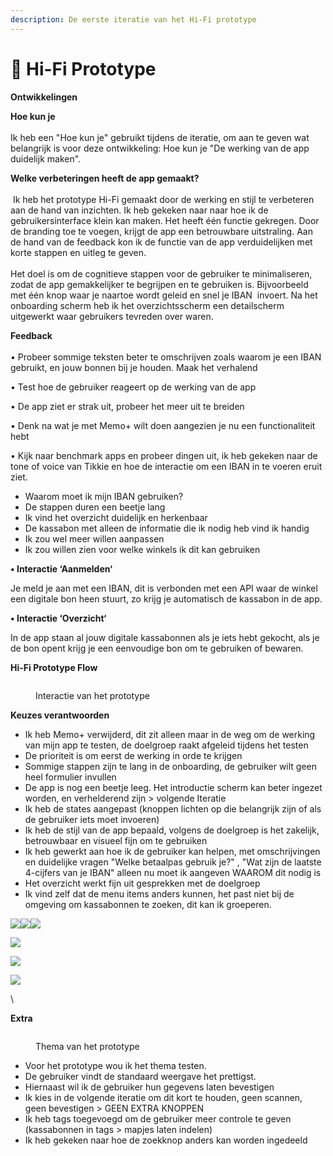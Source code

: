 ```yaml
---
description: De eerste iteratie van het Hi-Fi prototype
---
```


# 📱 Hi-Fi Prototype

**Ontwikkelingen**

**Hoe kun je**\
\
Ik heb een "Hoe kun je" gebruikt tijdens de iteratie, om aan te geven wat belangrijk is voor deze ontwikkeling: Hoe kun je "De werking van de app duidelijk maken".&#x20;

**Welke verbeteringen heeft de app gemaakt?**\
\
 Ik heb het prototype Hi-Fi gemaakt door de werking en stijl te verbeteren aan de hand van inzichten. Ik heb gekeken naar naar hoe ik de gebruikersinterface klein kan maken. Het heeft één functie gekregen. Door de branding toe te voegen, krijgt de app een betrouwbare uitstraling. Aan de hand van de feedback kon ik de functie van de app verduidelijken met korte stappen en uitleg te geven. \
\
Het doel is om de cognitieve stappen voor de gebruiker te minimaliseren, zodat de app gemakkelijker te begrijpen en te gebruiken is. Bijvoorbeeld met één knop waar je naartoe wordt geleid en snel je IBAN  invoert. Na het onboarding scherm heb ik het overzichtsscherm een detailscherm uitgewerkt waar gebruikers tevreden over waren.

**Feedback**\
\
• Probeer sommige teksten beter te omschrijven zoals waarom je een IBAN gebruikt, en jouw bonnen bij je houden. Maak het verhalend

• Test hoe de gebruiker reageert op de werking van de app

• De app ziet er strak uit, probeer het meer uit te breiden

• Denk na wat je met Memo+ wilt doen aangezien je nu een functionaliteit hebt

• Kijk naar benchmark apps en probeer dingen uit, ik heb gekeken naar de tone of voice van Tikkie en hoe de interactie om een IBAN in te voeren eruit ziet.

* Waarom moet ik mijn IBAN gebruiken?
* De stappen duren een beetje lang
* Ik vind het overzicht duidelijk en herkenbaar
* De kassabon met alleen de informatie die ik nodig heb vind ik handig
* Ik zou wel meer willen aanpassen
* Ik zou willen zien voor welke winkels ik dit kan gebruiken

**• Interactie ‘Aanmelden‘**

Je meld je aan met een IBAN, dit is verbonden met een API waar de winkel een digitale bon heen stuurt, zo krijg je automatisch de kassabon in de app.

**• Interactie ‘Overzicht‘**

In de app staan al jouw digitale kassabonnen als je iets hebt gekocht, als je de bon opent krijg je een eenvoudige bon om te gebruiken of bewaren.

**Hi-Fi Prototype Flow**&#x20;

<figure><img src="../.gitbook/assets/Scherm­afbeelding 2023-04-25 om 10.21.24.png" alt=""><figcaption><p>Interactie van het prototype</p></figcaption></figure>

**Keuzes verantwoorden**

* Ik heb Memo+ verwijderd, dit zit alleen maar in de weg om de werking van mijn app te testen, de doelgroep raakt afgeleid tijdens het testen
* De prioriteit is om eerst de werking in orde te krijgen
* Sommige stappen zijn te lang in de onboarding, de gebruiker wilt geen heel formulier invullen
* De app is nog een beetje leeg. Het introductie scherm kan beter ingezet worden, en verhelderend zijn > volgende Iteratie
* Ik heb de states aangepast (knoppen lichten op die belangrijk zijn of als de gebruiker iets moet invoeren)
* Ik heb de stijl van de app bepaald, volgens de doelgroep is het zakelijk, betrouwbaar en visueel fijn om te gebruiken
* Ik heb gewerkt aan hoe ik de gebruiker kan helpen, met omschrijvingen en duidelijke vragen "Welke betaalpas gebruik je?" , "Wat zijn de laatste 4-cijfers van je IBAN"  alleen nu moet ik aangeven WAAROM dit nodig is
* Het overzicht werkt fijn uit gesprekken met de doelgroep
* Ik vind zelf dat de menu items anders kunnen, het past niet bij de omgeving om kassabonnen te zoeken, dit kan ik groeperen.&#x20;



![](<../.gitbook/assets/Hi-fi 1.png>)![](<../.gitbook/assets/Hi-fi 2.png>)![](<../.gitbook/assets/Hi-fi 3.png>)

![](<../.gitbook/assets/Hi-fi 7.png>)

![](<../.gitbook/assets/Hi-fi 8.png>)

![](<../.gitbook/assets/Hi-fi 9.png>)

\


**Extra**

<figure><img src="../.gitbook/assets/Scherm­afbeelding 2023-04-25 om 10.20.37.png" alt=""><figcaption><p>Thema van het prototype</p></figcaption></figure>

* Voor het prototype wou ik het thema testen.
* De gebruiker vindt de standaard weergave het prettigst.&#x20;
* Hiernaast wil ik de gebruiker hun gegevens laten bevestigen
* Ik kies in de volgende iteratie om dit kort te houden, geen scannen, geen bevestigen > GEEN EXTRA KNOPPEN
* Ik heb tags toegevoegd om de gebruiker meer controle te geven (kassabonnen in tags > mapjes laten indelen)
* Ik heb gekeken naar hoe de zoekknop anders kan worden ingedeeld

